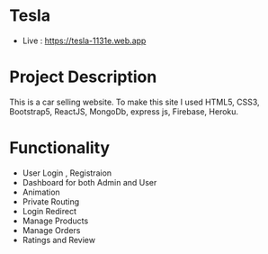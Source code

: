 # Tesla
- Live : https://tesla-1131e.web.app

# Project Description

This is a car selling website. To make this site I used HTML5, CSS3, Bootstrap5, ReactJS, MongoDb, express js, Firebase, Heroku.

# Functionality

- User Login , Registraion
- Dashboard for both Admin and User
- Animation
- Private Routing
- Login Redirect
- Manage Products
- Manage Orders
- Ratings and Review

